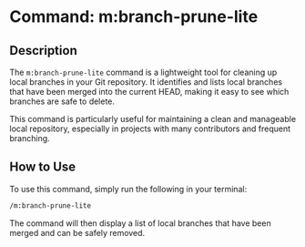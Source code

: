 # Command: m:branch-prune-lite

## Description

The `m:branch-prune-lite` command is a lightweight tool for cleaning up local branches in your Git repository. It identifies and lists local branches that have been merged into the current HEAD, making it easy to see which branches are safe to delete.

This command is particularly useful for maintaining a clean and manageable local repository, especially in projects with many contributors and frequent branching.

## How to Use

To use this command, simply run the following in your terminal:

```bash
/m:branch-prune-lite
```

The command will then display a list of local branches that have been merged and can be safely removed.
